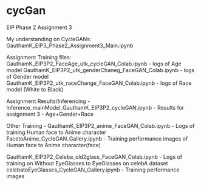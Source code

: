 # cycGan
EIP Phase 2 Assignment 3


My understanding on CycleGANs:
GauthamK_EIP3_Phase2_Assignment3_Main.ipynb


Assignment Training files:
GauthamK_EIP3P2_FaceAge_utk_cycleGAN_Colab.ipynb              - logs of Age model
GauthamK_EIP3P2_utk_genderChaneg_FaceGAN_Colab.ipynb          - logs of Gender model
GauthamK_EIP3P2_utk_raceChange_FaceGAN_Colab.ipynb            - logs of Race model (White to Black)


Assignment Results/Inferencing - 
Inference_mainModel_GauthamK_EIP3P2_cycleGAN.ipynb            - Results for assignment 3  - Age+Gender+Race






Other Training -
GauthamK_EIP3P2_anime_FaceGAN_Colab.ipynb                     - Logs of training Human face to Anime character
FacetoAnime_CycleGAN_Gallery.ipynb                            - Training performance images of Human face to Anime character(face)

GauthamK_EIP3P2_Celeba_old2glass_FaceGAN_Colab.ipynb          - Logs of training on Without EyeGlasses to EyeGlasses on celebA dataset
celebatoEyeGlasses_CycleGAN_Gallery.ipynb                     - Training performance images 

